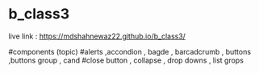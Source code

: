# b_class3
live link : https://mdshahnewaz22.github.io/b_class3/

#components (topic)
#alerts ,accondion , bagde , barcadcrumb , buttons ,buttons group , cand
#close button , collapse , drop downs , list grops
